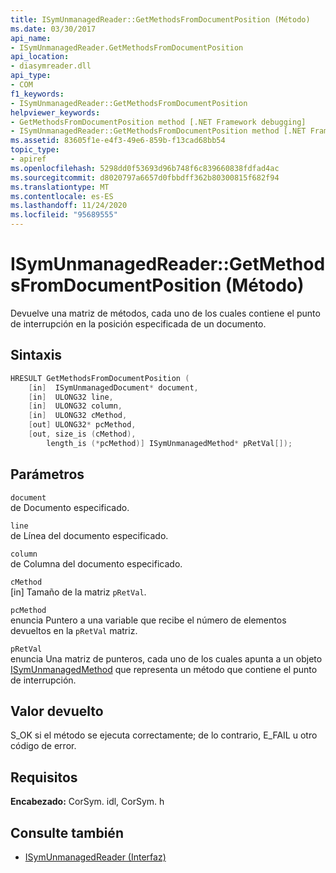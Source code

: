 ```yaml
---
title: ISymUnmanagedReader::GetMethodsFromDocumentPosition (Método)
ms.date: 03/30/2017
api_name:
- ISymUnmanagedReader.GetMethodsFromDocumentPosition
api_location:
- diasymreader.dll
api_type:
- COM
f1_keywords:
- ISymUnmanagedReader::GetMethodsFromDocumentPosition
helpviewer_keywords:
- GetMethodsFromDocumentPosition method [.NET Framework debugging]
- ISymUnmanagedReader::GetMethodsFromDocumentPosition method [.NET Framework debugging]
ms.assetid: 83605f1e-e4f3-49e6-859b-f13cad68bb54
topic_type:
- apiref
ms.openlocfilehash: 5298dd0f53693d96b748f6c839660838fdfad4ac
ms.sourcegitcommit: d8020797a6657d0fbbdff362b80300815f682f94
ms.translationtype: MT
ms.contentlocale: es-ES
ms.lasthandoff: 11/24/2020
ms.locfileid: "95689555"
---
```

# <a name="isymunmanagedreadergetmethodsfromdocumentposition-method"></a>ISymUnmanagedReader::GetMethodsFromDocumentPosition (Método)

Devuelve una matriz de métodos, cada uno de los cuales contiene el punto de interrupción en la posición especificada de un documento.  
  
## <a name="syntax"></a>Sintaxis  
  
```cpp  
HRESULT GetMethodsFromDocumentPosition (  
    [in]  ISymUnmanagedDocument* document,  
    [in]  ULONG32 line,  
    [in]  ULONG32 column,  
    [in]  ULONG32 cMethod,  
    [out] ULONG32* pcMethod,  
    [out, size_is (cMethod),  
        length_is (*pcMethod)] ISymUnmanagedMethod* pRetVal[]);  
```  
  
## <a name="parameters"></a>Parámetros  

 `document`  
 de Documento especificado.  
  
 `line`  
 de Línea del documento especificado.  
  
 `column`  
 de Columna del documento especificado.  
  
 `cMethod`  
 [in] Tamaño de la matriz `pRetVal`.  
  
 `pcMethod`  
 enuncia Puntero a una variable que recibe el número de elementos devueltos en la `pRetVal` matriz.  
  
 `pRetVal`  
 enuncia Una matriz de punteros, cada uno de los cuales apunta a un objeto [ISymUnmanagedMethod](isymunmanagedmethod-interface.md) que representa un método que contiene el punto de interrupción.  
  
## <a name="return-value"></a>Valor devuelto  

 S_OK si el método se ejecuta correctamente; de lo contrario, E_FAIL u otro código de error.  
  
## <a name="requirements"></a>Requisitos  

 **Encabezado:** CorSym. idl, CorSym. h  
  
## <a name="see-also"></a>Consulte también

- [ISymUnmanagedReader (Interfaz)](isymunmanagedreader-interface.md)
